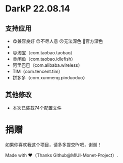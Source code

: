 # DarkP 22.08.14

## 支持应用

- 😋兼容良好 😔不尽人意 😥无法深色 🥰官方深色
- 
- 😋淘宝（com.taobao.taobao）
- 😔闲鱼（com.taobao.idlefish）
- 阿里巴巴（com.alibaba.wireless）
- TIM（com.tencent.tim）
- 拼多多（com.xunmeng.pinduoduo）

## 其他修改

- 本次已装载74个配置文件

# 捐赠

如果你喜欢我这个项目，请多多提交Pr吧，谢谢！

Made with ♥（Thanks Github@MIUI-Monet-Project）.

